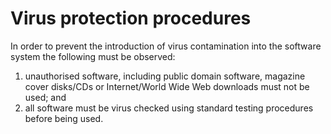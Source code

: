 # Virus protection procedures

In order to prevent the introduction of virus contamination into the software system the following must be observed:
1. unauthorised software, including public domain software, magazine cover disks/CDs or Internet/World Wide Web downloads must not be used; and
2. all software must be virus checked using standard testing procedures before being used.
